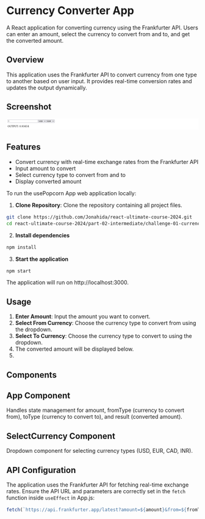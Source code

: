 # Currency Converter App
A React application for converting currency using the Frankfurter API. Users can enter an amount, select the currency to convert from and to, and get the converted amount.


## Overview
This application uses the Frankfurter API to convert currency from one type to another based on user input. It provides real-time conversion rates and updates the output dynamically.

## Screenshot

![Currency Converter Application Screenshot](screenshot.png)

## Features
- Convert currency with real-time exchange rates from the Frankfurter API
- Input amount to convert
- Select currency type to convert from and to
- Display converted amount



To run the usePopcorn App web application locally:

1. **Clone Repository**: Clone the repository containing all project files.

```bash
git clone https://github.com/Jonahida/react-ultimate-course-2024.git
cd react-ultimate-course-2024/part-02-intermediate/challenge-01-currency-converter/
```

2. **Install dependencies**

```bash
npm install
```

3. **Start the application**

```bash
npm start
```

The application will run on http://localhost:3000.

## Usage
1. **Enter Amount**: Input the amount you want to convert.
2. **Select From Currency**: Choose the currency type to convert from using the dropdown.
3. **Select To Currency**: Choose the currency type to convert to using the dropdown.
4. The converted amount will be displayed below.
5. 
## Components
## App Component
Handles state management for amount, fromType (currency to convert from), toType (currency to convert to), and result (converted amount).

## SelectCurrency Component
Dropdown component for selecting currency types (USD, EUR, CAD, INR).

## API Configuration
The application uses the Frankfurter API for fetching real-time exchange rates. Ensure the API URL and parameters are correctly set in the `fetch` function inside `useEffect` in App.js:

```javascript
fetch(`https://api.frankfurter.app/latest?amount=${amount}&from=${fromType}&to=${toType}`)
```